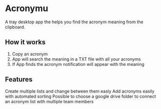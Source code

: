 # Acronymu
A tray desktop app the helps you find the acronym meaning from the clipboard.

## How it works

1. Copy an acronym 
2. App will search the meaning in a TXT file with all your acronyms
2. If App finds the acronym notification will appear with the meaning

## Features
Create multiple lists and change between them easly
Add acronyms easily with automated sorting
Possible to choose a google drive folder to connect an acronym list with multiple team members

